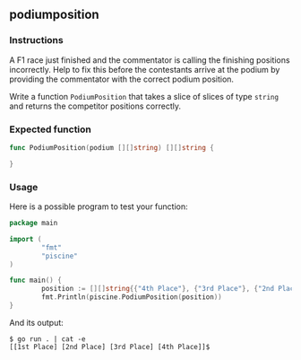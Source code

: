 ## podiumposition

### Instructions

A F1 race just finished and the commentator is calling the finishing positions incorrectly.
Help to fix this before the contestants arrive at the podium by providing the commentator with the correct podium position.

Write a function `PodiumPosition` that takes a slice of slices of type `string` and returns the competitor positions correctly.

### Expected function

```go
func PodiumPosition(podium [][]string) [][]string {

}
```

### Usage

Here is a possible program to test your function:

```go
package main

import (
        "fmt"
        "piscine"
)

func main() {
        position := [][]string{{"4th Place"}, {"3rd Place"}, {"2nd Place"}, {"1st Place"}}
        fmt.Println(piscine.PodiumPosition(position))
}
```

And its output:

```console
$ go run . | cat -e
[[1st Place] [2nd Place] [3rd Place] [4th Place]]$
```
